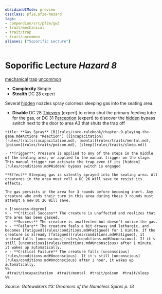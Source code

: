 ```yaml
---
obsidianUIMode: preview
cssclass: pf2e,pf2e-hazard
tags:
- compendium/src/pf2e/gw3
- trait/mechanical
- trait/trap
- trait/uncommon
aliases: ["Soporific Lecture"]
---
```

# Soporific Lecture *Hazard 8*  
[mechanical](rules/traits/mechanical.md "Mechanical Hazard Trait")  [trap](rules/traits/trap.md "Trap Hazard Trait")  [uncommon](rules/traits/uncommon.md "Uncommon Rarity Trait")  

- **Complexity** Simple
- **Stealth** DC 28 expert  

Several [hidden](rules/conditions.md#Hidden) nozzles spray colorless sleeping gas into the seating area.

- **Disable** DC 28 [Thievery](compendium/skills.md#Thievery) (expert) to crimp shut the primary feeding tube for the gas, or DC 31 [Perception](compendium/skills.md#Perception) (expert) to discover the [hidden](rules/conditions.md#Hidden) bypass switch next to the door to area A3 that shuts the trap off  

```ad-embed-ability
title: **Gas Spray** [R](rules/core-rulebook/chapter-9-playing-the-game.md#Actions "Reaction") ([incapacitation](rules/traits/incapacitation.md), [mental](rules/traits/mental.md), [poison](rules/traits/poison.md), [sleep](rules/traits/sleep.md))

- **Trigger**: Pressure is applied to any of the steps in the middle of the seating area, or applied to the manual trigger on the stage. This manual trigger can activate the trap even if its [hidden](rules/conditions.md#Hidden) bypass switch is engaged

**Effect** Sleeping gas is silently sprayed into the seating area. All creatures in the area must roll a DC 26 Will save to resist its effects.

The gas persists in the area for 3 rounds before becoming inert. Any creature who ends their turn in this area during these 3 rounds must attempt a new DC 26 Will save.

> [!success-degree] 
> - **Critical Success** The creature is unaffected and realizes that the area has been gassed.
> - **Success** The creature is unaffected but doesn't notice the gas.
> - **Failure** The creature feels a bit drowsy and lethargic, and becomes [fatigued](rules/conditions.md#Fatigued) for 1 minute. If the creature is already [fatigued](rules/conditions.md#Fatigued), it instead falls [unconscious](rules/conditions.md#Unconscious). If it's still [unconscious](rules/conditions.md#Unconscious) after 1 minute, it wakes up automatically.
> - **Critical Failure** The creature falls [unconscious](rules/conditions.md#Unconscious). If it's still [unconscious](rules/conditions.md#Unconscious) after 1 hour, it wakes up automatically.  
%%
 #trait/incapacitation  #trait/mental  #trait/poison  #trait/sleep 
%%
```

*Source: Gatewalkers #3: Dreamers of the Nameless Spires p. 13*